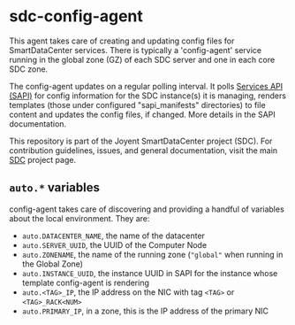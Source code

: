 <!--
    This Source Code Form is subject to the terms of the Mozilla Public
    License, v. 2.0. If a copy of the MPL was not distributed with this
    file, You can obtain one at http://mozilla.org/MPL/2.0/.
-->

<!--
    Copyright (c) 2018, Joyent, Inc.
-->

# sdc-config-agent

This agent takes care of creating and updating config files for SmartDataCenter
services. There is typically a 'config-agent' service running in the global
zone (GZ) of each SDC server and one in each core SDC zone.

The config-agent updates on a regular polling interval. It polls
[Services API (SAPI)](https://github.com/joyent/sdc-sapi) for config
information for the SDC instance(s) it is managing, renders templates (those
under configured "sapi\_manifests" directories) to file content and updates the
config files, if changed. More details in the SAPI documentation.

This repository is part of the Joyent SmartDataCenter project (SDC).  For
contribution guidelines, issues, and general documentation, visit the main
[SDC](http://github.com/joyent/sdc) project page.

## `auto.*` variables

config-agent takes care of discovering and providing a handful of variables
about the local environment. They are:

- `auto.DATACENTER_NAME`, the name of the datacenter
- `auto.SERVER_UUID`, the UUID of the Computer Node
- `auto.ZONENAME`, the name of the running zone (`"global"` when running in the
  Global Zone)
- `auto.INSTANCE_UUID`, the instance UUID in SAPI for the instance whose
  template config-agent is rendering
- `auto.<TAG>_IP`, the IP address on the NIC with tag `<TAG>` or `<TAG>_RACK<NUM>`
- `auto.PRIMARY_IP`, in a zone, this is the IP address of the primary NIC

